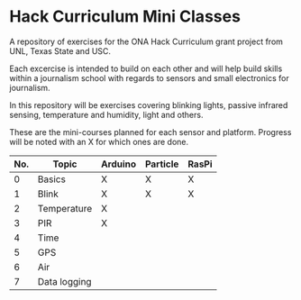 # Hack Curriculum Mini Classes
A repository of exercises for the ONA Hack Curriculum grant project from UNL, Texas State and USC.

Each excercise is intended to build on each other and will help build skills within a journalism school with regards to sensors and small electronics for journalism.

In this repository will be exercises covering blinking lights, passive infrared sensing, temperature and humidity, light and others.

These are the mini-courses planned for each sensor and platform. Progress will be noted with an X for which ones are done. 

|No.|Topic|Arduino|Particle|RasPi|
|---|----|-------|-----|-----|
|0|Basics|X|X|X|
|1|Blink|X|X|X|
|2|Temperature|X||
|3|PIR|X|||
|4|Time|||
|5|GPS|||
|6|Air|||
|7|Data logging|||